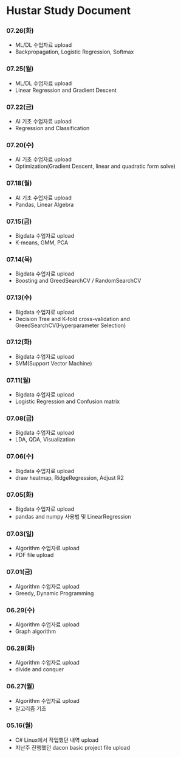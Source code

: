 # Hustar Study Document
### 07.26(화)
- ML/DL 수업자료 upload
- Backpropagation, Logistic Regression, Softmax

### 07.25(월)
- ML/DL 수업자료 upload
- Linear Regression and Gradient Descent

### 07.22(금)
- AI 기초 수업자료 upload
- Regression and Classification

### 07.20(수)
- AI 기초 수업자료 upload
- Optimization(Gradient Descent, linear and quadratic form solve)

### 07.18(월)
- AI 기초 수업자료 upload
- Pandas, Linear Algebra

### 07.15(금)
- Bigdata 수업자료 upload
- K-means, GMM, PCA

### 07.14(목)
- Bigdata 수업자료 upload
- Boosting and GreedSearchCV / RandomSearchCV

### 07.13(수)
- Bigdata 수업자료 upload
- Decision Tree and K-fold cross-validation and GreedSearchCV(Hyperparameter Selection)

### 07.12(화)
- Bigdata 수업자료 upload
- SVM(Support Vector Machine)

### 07.11(월)
- Bigdata 수업자료 upload
- Logistic Regression and Confusion matrix

### 07.08(금)
- Bigdata 수업자료 upload
- LDA, QDA, Visualization

### 07.06(수)
- Bigdata 수업자료 upload
- draw heatmap, RidgeRegression, Adjust R2

### 07.05(화)
- Bigdata 수업자료 upload
- pandas and numpy 사용법 및 LinearRegression

### 07.03(일)
- Algorithm 수업자료 upload
- PDF file upload

### 07.01(금)
- Algorithm 수업자료 upload
- Greedy, Dynamic Programming

### 06.29(수)
- Algorithm 수업자료 upload
- Graph algorithm

### 06.28(화)
- Algorithm 수업자료 upload
- divide and conquer

### 06.27(월)
- Algorithm 수업자료 upload
- 알고리즘 기초

### 05.16(월)
- C# Linux에서 작업했던 내역 upload
- 지난주 진행했던 dacon basic project file upload
